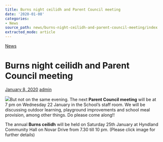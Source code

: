 ```yaml
---
title: Burns night ceilidh and Parent Council meeting
date: '2020-01-08'
categories:
- News
source_path: news/burns-night-ceilidh-and-parent-council-meeting/index.html
extracted_mode: article
---
```

[News](/news/)

# Burns night ceilidh and Parent Council meeting

[January 8, 2020](/news/burns-night-ceilidh-and-parent-council-meeting/) [admin](author/admin/)

[![](/assets/images/2020/01/Burns-night-2020-214x300.jpg)](/assets/images/2020/01/Burns-night-2020.jpg)But not on the same evening. The next **Parent Council meeting** will be at 7 pm on Wednesday 22 January in the School’s staff room. We will be discussing outdoor learning, playground improvements and school meal provision, among other things. Do please come along!!

The annual **Burns ceilidh** will be held on Saturday 25th January at Hyndland Community Hall on Novar Drive from 7.30 till 10 pm. (Please click image for further details)
